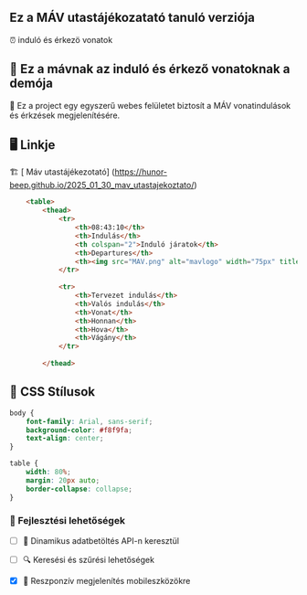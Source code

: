 ## Ez a MÁV utastájékozatató tanuló verziója

   ⏰ induló és érkezö vonatok


## 👀   Ez a mávnak az induló és érkező vonatoknak a demója

 🚉 Ez a project egy egyszerű webes felületet biztosít a MÁV vonatindulások és érkzések megjelenítésére.

## 🖥️ Linkje

🏗️ [ Máv utastájékezotató] (https://hunor-beep.github.io/2025_01_30_mav_utastajekoztato/)

```html
    <table>
        <thead>
            <tr>
                <th>08:43:10</th>
                <th>Indulás</th>
                <th colspan="2">Induló járatok</th>
                <th>Departures</th>
                <th><img src="MAV.png" alt="mavlogo" width="75px" title="Máv logó"></th>
            </tr>
            
            <tr>
                <th>Tervezet indulás</th>
                <th>Valós indulás</th>
                <th>Vonat</th>
                <th>Honnan</th>
                <th>Hova</th>
                <th>Vágány</th>
            </tr>
              
        </thead>
```

## 🎨 CSS Stílusok
```css
body {
    font-family: Arial, sans-serif;
    background-color: #f8f9fa;
    text-align: center;
}

table {
    width: 80%;
    margin: 20px auto;
    border-collapse: collapse;
}
```

### 🔧 Fejlesztési lehetőségek
- [ ] 🔄 Dinamikus adatbetöltés API-n keresztül
- [ ] 🔍 Keresési és szűrési lehetőségek
- [x] 📱 Reszponzív megjelenítés mobileszközökre

